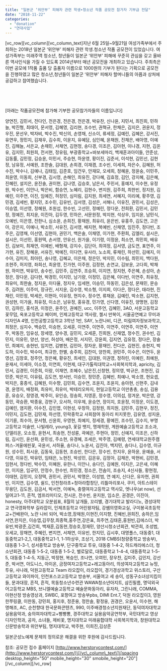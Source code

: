 ```yaml
---
title: "일본군 ‘위안부’ 피해자 관련 학생∙청소년 작품 공모전 참가자 기부금 전달"
date: "2018-11-22"
categories: 
  - "donation"
  - "연대사업"
---
```


\[vc\_row\]\[vc\_column\]\[vc\_column\_text\]지난 6월 25일~9월21일 여성가족부에서 주최하는 2018년 일본군 ‘위안부’ 피해자 관련 학생.청소년 작품 공모전이 있었습니다. 여성가족부는 미래주역 청소년, 청년들이 일본군 ‘위안부’ 피해에 꾸준히 관심을 갖고 올바른 역사인식을 가질 수 있도록 2014년부터 매년 공모전을 개최하고 있습니다. 주최측은 이번 공모에 1작품 출품 당 출품자 이름으로 1000원의 기부가 된다는 기획으로 공모전을 진행하였고 많은 청소년,청년들이 일본군 ‘위안부’ 피해자 할머니들의 아픔과 상처에 공감하고 참여했습니다.

 

 

\[아래는 작품공모전에 참가해 기부한 공모참가자들의 이름입니다\]

양연진, 김민서, 전다인, 전은경, 전은경, 전은경, 박유찬, 신나윤, 지민서, 최진희, 민하늘, 박진형, 최태이, 문서영, 김혜영, 김리현, 조수빈, 권혁규, 한채은, 김지은, 권윤지, 정우진, 문선우, 박자비, 박수진, 박신의, 손영채, 신소이, 류세정, 김예린, 김혜은, 강서진, 유연우, 정민지, 김재우, 김수희, 이윤지, 유예담, 심인혜, 윤채원, 진채은, 배아영, 이예진, 김해늘, 서은교, 손채민, 서채연, 김현정, 송다경, 이조은, 김아현, 이나경, 지현, 김온유, 김지민, 최원희, 전서현, 정유림, 부광중학교+바보세마리, 백재훈과아이들, 안준상, 김동률, 김민정, 김승윤, 이민서, 주승현, 하윤영, 황이진, 김준서, 이석현, 김민선, 김현정, 남유정, 서예원, 조한솔, 김대원, 손희경, 이재겸, 조수빈, 이세희, 차은수, 김혜원, 허수진, 박수나, 김예나, 김태임, 김준호, 임건우, 안재모, 오세희, 정혜윤, 정윤숭, 이민주, 최윤영, 이동희, 신부경, 김시영, 손해인, 최유진, 강다혜, 김효정, 김인, 강지혜, 김은혜, 진혜린, 설지은, 윤진솔, 권이현, 김나영, 김승호, 남은서, 주민서, 홍예지, 이수현, 유정원, 박수빈, 이안나, 박은비, 함승연, 노혜리, 김현수, 변지원, 김주희, 최한빈, 정지원, 김예린, 이주연, 이진, 임예진, 허정민, 심미림, 김지원, 최세연, 서혜지, 이리예, 황주영, 김민경, 김세빈, 황지민, 조수민, 김유빈, 김서영, 김성은, 서해나, 이유진, 권민서, 김성은, 이승엽, 이선영, 정혜원, 조원섭, 한수빈, 고선민, 정예린, 정다운, 전희환, 김민서, 김민정, 정예진, 최지윤, 이진아, 김두영, 민하은, 서문원정, 박지현, 석상우, 임지윤, 남민식, 오예빈, 이은영, 전한나, 심소윤, 손희진, 황채원, 최유리, 윤은빈, 유홍주, 김도연, 고은아, 강은지, 이예나, 박소민, 서유진, 김서영, 배지현, 복예빈, 신채영, 임진주, 정다빈, 조주은, 김영채, 이선영, 김현아, 권민기, 백은솔, 이채영, 이가현, 주환희, 김엘리, 설시은, 설시은, 이선민, 홍원택, 손서영, 안유선, 원가을, 이기령, 이정윤, 최소연, 최민희, 배유진, 김보미, 최재연, 이예빈, 배형채, 강지수, 김단아, 최여정, 김서영, 금도연, 표연주, 이가현, 유진, 장혜윤, 서유진, 박예진, 이다연, 유사라, 노소희, 류채린, 하선민, 김예지, 이수아, 김미지, 최아린, 송나영, 김혜교, 이은채, 정은민, 박지민, 이수림, 최민지, 백다원, 조현주, 허지영, 좌희선, 최윤영, 진가현, 이주원, 김정현, 손연교, 김보윤, 고다희, 박채원, 하미연, 박유민, 송수빈, 김민주, 김연주, 조승희, 이지연, 정지현, 주은혜, 손성아, 손정은, 장다운, 김다현, 박경민, 이지민, 남기량, 이정민, 김은혜, 이다빈, 이연주, 최유정, 최유미, 최한솔, 정지윤, 이다율, 정지우, 임세현, 이승민, 하동민, 김은성, 문재민, 문승주, 김려원, 이주미, 장규린, 서지윤, 김수영, 박소형, 이지희, 이다은, 정다은, 태라현, 진채린, 이민정, 박세은, 이현아, 이유정, 현지수, 정수연, 류채윤, 김예린, 박소현, 김지현, 권성현, 이가을, 최유정, 이소은, 남유정, 홍유경, 민가영, 신다영, 이유진, 양명현, 김정민, 김하린, 홍석권, 이정은, 윤주인, 권예진, ucc, 이주언, 김혜민, 3AO, 서운고등학교 꽃무덤, 옥포고등학교 페이퍼, 인제고등학교 역사랑, 첼시 만복이, 서울공연예고 무미과 디자인A 4명, 인천공항고등학교 3학년 1반, SAY, 노란나비, 디콘, 미림여자정보과학고, 최정은, 심지수, 백승민, 이승현, 오세훈, 이연주, 이연주, 이연주, 이연주, 이연주, 이연주, 박동찬, 임유성, 장세영, 양수경, 길민지, 오세훈, 진희원, 신재엽, 정수진, 권수빈, 김민지, 이유민, 양선, 양선, 허성아, 배은정, 서지민, 강윤희, 김지연, 김유정, 정다은, 장솔민, 최예지, 송현빈, 임지연, 김병현, 김민아, 정자운, 황재인, 전다은, 김현진, 송현지, 박도하, 이수민, 박수미, 최규한, 한별, 송주희, 김찬미, 양찬희, 권민주, 이수은, 이연두, 윤영선, 김창호, 정주안, 정은혜, 황유진, 최세인, 김대원, 이권영, 정하린, 이예린, 최예원, 윤재서, 이세아, 이소정, 이연희, 이현제, 대구가톨릭대학교+사회복지학과, apricity, 김민서, 김경민, 이준희, 이랑, 이재연, 조혜수, 남은진,신창현, 정의영, 박규은, 조현진, 김민준, 박은지, 이유림, 김도연, 방서빈, 이승민, 정민준, 김혜빈, 최예나, 박소영, 현요셉, 박지은, 홍종석, 김혜원, 이수향, 김민희, 김수연, 조윤지, 조윤지, 송아현, 신현주, 김내경, 윤영지, 배정화, 최유미, 최유미, 박테리오파지, 현일고등학교 이만총총, 송심, 김용훈, 유승오, 정영경, 박주이, 유인승, 정송희, 지영훈, 정수영, 이의섭, 정겨운, 박은영, 강동민, 곽승환, 박종웅, 강현구, 오서하, 이우제, 윤승연, 장이지, 호윤정, 이정운, 이도경, 김예린, 염지환, 이수진, 김인엽, 이현성, 우창하, 김정원, 최지원, 김민주, 김현우, 정진, 이민지, 김도현, 김민재, 하선영, 민락중학교 사회참여 동아리 피지못한, 김유영, 성지윤, 이기륜, 최수아, 문서형, 신윤희, 우영현, 최예지, 정세경, 황예진, 조수민, 김수지, 부명고등학교 미술반, 나빌레라, young3, 꽃길 뱃지, 명재학원, 계원예술고등학교 조소과, 단델리온, 오소정, 윤현서, 최송현, 전성륜, 곽예은, 주현아, 정민, 신예지, 이조은, 신하림, 김시인, 윤선화, 윤민성, 주소현, 유경혜, 조세은, 박주영, 김예령, 연세대학교원주캠퍼스-겨울에핀꽃, 국윤서, 서하율, 송다나, 노윤서, 김진아, 백지민, 송다나, 김수영, 이규원, 성수민, 최시윤, 김동욱, 김동현, 조승빈, 한다은, 장수빈, 한지우, 윤하윤, 윤예솔, 서다영, 이유진, 박유민, 임태은, 노현진, 박성민, 김온유, 김정아, 김채은, 박현비, 김민경, 임현서, 정다빈, 박수민, 이혜원, 유한나, 이안나, 송다인, 김예원, 이지은, 고은새, 이혜란, 이지윤, 임규민, 안정수, 한수빈, 최민경, 정소은, 전솜이, 조송지, 4신사들, 황현정, 이태현, 김민지, 오정택, 권민서, 권민서, 박명은, 이성범, 연 예지, 신다은, 유자현, 권희빈, 이지연, 김수영, 쉴드, 인천청라초+청아라합창단, 리틀마리포사, 쿠키, 아트스테이 무용단, 김도원, 김금서, 박서연, 이예녹, 충렬여자고등학교 역사모, 엣나우(at now), 선일여고1-11, 흔적, 엠프리미디오, 전시온, 전수빈, 윤지원, 임소은, 권경은, 이진아, honesty, 아주대학교 오분쉼표, 8월의 날개들, 꼬리별, 경기대학교 발라디노, 경성대학교 연극영화학부 길라잡이, 인제초등학교 어린왕자팀, 강쌤의영화교실, 구미봉곡초등학교+건배완아, 노란 나비 되어, 박소영,장채원,이현진,이지향, 진혜빈,권희진, 송하은,임서연,한지은, 이승엽,김무창,최종혁,홍주연,강은표, 최주연,김태훈,홍원빈,김에스더, 박유빈,박광준,김건희, 백재훈,김동현,정승호,정재민, 양산시청소년회관, 박관희, 조성범, 오세교, 장채연, 주혜린, 변지연, 서채연, 이유빈, 한지민, 김시후, 대명폴스, 대동중1, 대동중학교1-2\_1, 대동중학교1-1, 1-1하상우, 조상기, 2018 CMBS(청량중학교 방송부), 대동중 1-3-1, 성서중학교 방송부, 단구중학교 투유, 대동중 1-4-2, 하드캐리에스더, 청소년회관, 대동중 1-5-2, 대동중 1-5-2, 별로달로, 대동중학교 1-4-4, 대동중학교 1-5-5, 대동중 1-4-5, 지동근, 박정현, 복승인, 조나연, 오여민, 장우찬, 김미주, 김민지, 강선준, 박서연, 아도니스, 아이온, 금정여자고등학교+레고동아리, 의성여자고등학교 뉴띵, 투유, 사나래, 덕원고등학교 Team 라오잡이, 라오잡이, 경기경상과학고 위스토리, 구산고등학교 와이파이, 인천포스코고등학교 방송부, 서울여고 세 송이, 성동구소녀상지킴이들, 문과대장, 흔적, 흔적, 목동청소년수련관 WAWA청소년아지트, 삼진필름, 명덕외국어고등학교 MBS, 브니엘예술고등학교 예술문화동아리, 유자차, 그린나래, COMMA, 아현산정 방송영상과, SWBC, 포항여고 방송부pbs, DIMI Ent.7, 덕원 라오잡이3, 영원한쭈링클, 이한동, 강민희, 홍지후, 정준용, 정한솔, 황정웅, 권경은, 오윤서, 이수현, 해명해조, AC, 순천향대 한국문화콘텐츠, 990, 이주배경청소년지원재단, 동덕여자대학교 실용음악과, 숭의여자대학교+삥빵뽕, 경주대학교 실용음악공연학부, 국민대학교 영상디자인학과, 공차, 소녀들, 제비꽃, 명지대학교 미래융합대학 사회복지학과, 창원대학교 신문방송학과 위안부팀, 명지대학교, 박주현, 이희진,김상준

일본군성노예제 문제의 정의로운 해결을 위한 후원에 감사드립니다.

참조: 공모전 접수 홈페이지 [http://www.herstorycontest.com/](http://www.herstorycontest.com/)\[/vc\_column\_text\]\[spacing desktop\_height="50" mobile\_height="30" smobile\_height="20"\]\[/vc\_column\]\[/vc\_row\]
